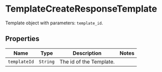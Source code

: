 

# TemplateCreateResponseTemplate

Template object with parameters: `template_id`.

## Properties

| Name | Type | Description | Notes |
|------------ | ------------- | ------------- | -------------|
| `templateId` | ```String``` |  The id of the Template.  |  |



